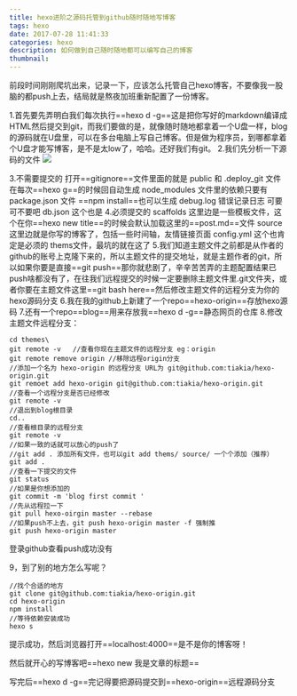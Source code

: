 ```yaml
---
title: hexo进阶之源码托管到github随时随地写博客
tags: hexo
date: 2017-07-28 11:41:33
categories: hexo
description: 如何做到自己随时随地都可以编写自己的博客
thumbnail:
---
```

前段时间刚刚爬坑出来，记录一下，应该怎么托管自己hexo博客，不要像我一股脑的都push上去，结局就是熬夜加班重新配置了一份博客。

1.首先要先弄明白我们每次执行==hexo d -g==这是把你写好的markdown编译成HTML然后提交到git，而我们要做的是，就像随时随地都拿着一个U盘一样，blog的源码就在U盘里，可以在多台电脑上写自己博客。但是做为程序员，到哪都拿着个U盘才能写博客，是不是太low了，哈哈。还好我们有git。
2.我们先分析一下源码的文件
<img src='http://ostu98x74.bkt.clouddn.com/hexo/file_dir.png'/>


3.不需要提交的 打开==gitignore==文件里面的就是
	  public 和 .deploy_git 文件在每次==hexo g==的时候回自动生成
	  node_modules 文件里的依赖只要有package.json 文件 ==npm install==也可以生成
	  debug.log  错误记录日志 可要可不要吧
	  db.json 这个也是
4.必须提交的
	  scaffolds 这里边是一些模板文件，这个在你==hexo new title==的时候会默认加载这里的==post.md==文件
	  source这里边就是你写的博客了，包括一些时间轴，友情链接页面
	  config.yml 这个也肯定是必须的
	  thems文件，最坑的就在这了
5.我们知道主题文件之前都是从作者的github的账号上克隆下来的，所以主题文件的提交地址，就是主题作者的git，所以如果你要是直接==git push==那你就悲剧了，辛辛苦苦弄的主题配置结果已push啥都没有了，在往我们远程提交的时候一定要删除主题文件里.git文件夹，或者你要在主题文件这里==git bash here==然后修改主题文件的远程分支为你的hexo源码分支
6.我在我的github上新建了一个repo==hexo-origin==存放hexo源码
7.还有一个repo==blog==用来存放我==hexo d -g==静态网页的仓库
8.修改主题文件远程分支：

``` stylus
cd themes\
git remote -v	//查看你现在主题文件的远程分支 eg：origin
git remote remove origin //移除远程origin分支
//添加一个名为 hexo-origin 的远程分支 URL为 git@github.com:tiakia/hexo-origin.git
git remoet add hexo-origin git@github.com:tiakia/hexo-origin.git 
//查看一个远程分支是否已经修改
git remote -v
//退出到blog根目录
cd..
//查看根目录的远程分支
git remote -v
//如果一致的话就可以放心的push了
//git add . 添加所有文件，也可以git add thems/ source/ 一个个添加（推荐）
git add .
//查看一下提交的文件
git status
//如果是你想添加的
git commit -m 'blog first commit '
//先从远程拉一下
git pull hexo-oirgin master --rebase
//如果push不上去，git push hexo-origin master -f 强制推
git push hexo-origin master
```


登录github查看push成功没有

9，到了别的地方怎么写呢？

``` stylus
//找个合适的地方
git clone git@github.com:tiakia/hexo-origin.git
cd hexo-origin
npm install
//等待依赖安装成功
hexo s
```
提示成功，然后浏览器打开==localhost:4000==是不是你的博客呀！

然后就开心的写博客吧==hexo new 我是文章的标题==

写完后==hexo d -g==完记得要把源码提交到==hexo-origin==远程源码分支


  [1]: ./images/file_dir_3.png "file_dir"